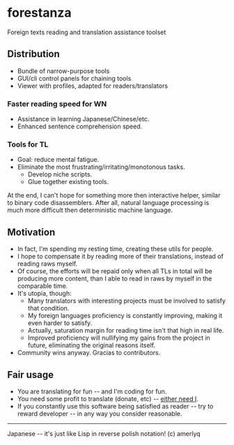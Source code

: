 # forestanza
Foreign texts reading and translation assistance toolset

## Distribution
  * Bundle of narrow-purpose tools
  * GUI/cli control panels for chaining tools
  * Viewer with profiles, adapted for readers/translators

### Faster reading speed for WN
  * Assistance in learning Japanese/Chinese/etc.
  * Enhanced sentence comprehension speed.

### Tools for TL
  * Goal: reduce mental fatigue.
  * Eliminate the most frustrating/irritating/monotonous tasks.
    - Develop niche scripts.
    - Glue together existing tools.

At the end, I can't hope for something more then interactive helper,
similar to binary code disassemblers. After all, natural language
processing is much more difficult then deterministic machine language.

## Motivation
  * In fact, I'm spending my resting time, creating these utils for people.
  * I hope to compensate it by reading more of their translations,
    instead of reading raws myself.
  * Of course, the efforts will be repaid only when all TLs in total will be
    producing more content, than I able to read in raws by myself in the
    comparable time.
  * It's utopia, though:
    - Many translators with interesting projects must be involved to satisfy
      that condition.
    - My foreign languages proficiency is constantly improving, making it even
      harder to satisfy.
    - Actually, saturation margin for reading time isn't that high in real life.
    - Improved proficiency will nullifying my gains from the project in
      future, eliminating the original reasons itself.
  * Community wins anyway. Gracias to contributors.

## Fair usage
  * You are translating for fun -- and I'm coding for fun.
  * You need some profit to translate (donate, etc) -- [either need I](
    https://www.gnu.org/philosophy/selling.en.html).
  * If you constantly use this software being satisfied as reader --
    try to reward developer -- in any way you consider reasonable.

-----------------
Japanese -- it's just like Lisp in reverse polish notation! (c) amerlyq
